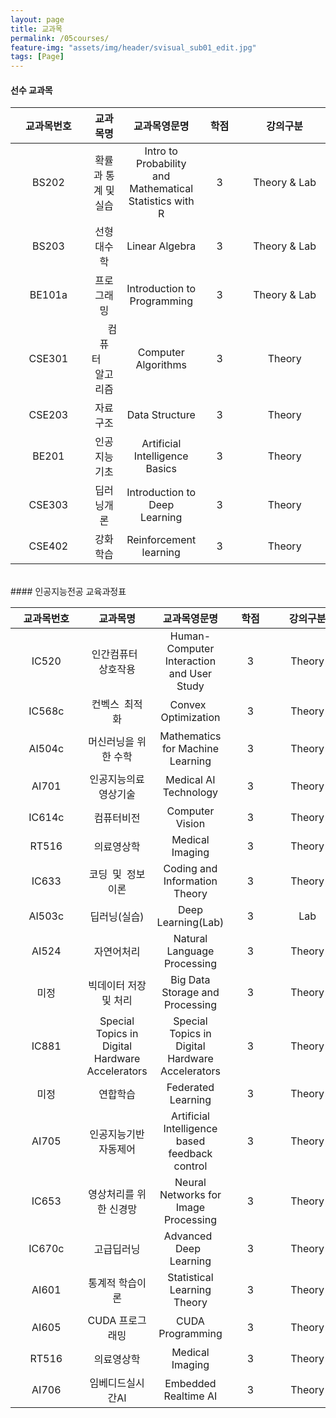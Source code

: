 ```yaml
---
layout: page
title: 교과목
permalink: /05courses/
feature-img: "assets/img/header/svisual_sub01_edit.jpg"
tags: [Page]
---
```


#### 선수 교과목

| 교과목번호 | 교과목명 | 교과목영문명 | 학점 | 강의구분 |
| :-----: | :-----: | :-----: | :-----: | :-----: |
| BS202 |	확률과 통계 및 실습 |	Intro to Probability and Mathematical Statistics with R | 3 | Theory & Lab |
| BS203 | 선형대수학 | Linear Algebra | 3 | Theory & Lab |
| BE101a| 프로그래밍 | Introduction to Programming | 3 | Theory & Lab |
| CSE301 | &nbsp;&nbsp;&nbsp;&nbsp;&nbsp;&nbsp;컴퓨터&nbsp;&nbsp;&nbsp;&nbsp;&nbsp;&nbsp; 알고리즘 | Computer Algorithms | 3 | &nbsp;&nbsp;&nbsp;&nbsp;&nbsp;&nbsp;&nbsp;&nbsp;&nbsp;Theory&nbsp;&nbsp;&nbsp;&nbsp;&nbsp;&nbsp;&nbsp;&nbsp;&nbsp; |
| CSE203 | 자료구조 | Data Structure | 3 | Theory |
| BE201 | 인공지능기초 | Artificial Intelligence Basics | 3 | Theory |
| CSE303 | 딥러닝개론 | Introduction to Deep Learning | 3 | Theory |
| &nbsp;&nbsp;&nbsp;&nbsp;&nbsp;CSE402&nbsp;&nbsp;&nbsp;&nbsp;&nbsp; | 강화학습 | Reinforcement learning | &nbsp;&nbsp;&nbsp;&nbsp;3&nbsp;&nbsp;&nbsp;&nbsp; | Theory |



<br/>
#### 인공지능전공 교육과정표

| 교과목번호 | 교과목명 | 교과목영문명 | 학점 | 강의구분 |
| :-----: | :-----: | :-----: | :-----: | :-----: |
| IC520 | 인간컴퓨터 상호작용 | Human-Computer Interaction and User Study | 3 | Theory |
| IC568c | 컨벡스 최적화 | Convex Optimization | 3 | Theory |
| &nbsp;&nbsp;&nbsp;&nbsp;&nbsp;AI504c&nbsp;&nbsp;&nbsp;&nbsp;&nbsp; | 머신러닝을 위한 수학 | Mathematics for Machine Learning | &nbsp;&nbsp;&nbsp;&nbsp;&nbsp;3&nbsp;&nbsp;&nbsp;&nbsp;&nbsp; | &nbsp;&nbsp;&nbsp;&nbsp;&nbsp;Theory&nbsp;&nbsp;&nbsp;&nbsp;&nbsp; |
| AI701 | 인공지능의료영상기술 | Medical AI Technology | 3 | Theory |
| IC614c | 컴퓨터비전 | Computer Vision | 3 | Theory |
| RT516 | 의료영상학 | Medical Imaging | 3 | Theory |
| IC633 | 코딩 및 정보이론 | Coding and Information Theory | 3 | Theory |
| AI503c | 딥러닝(실습) | Deep Learning(Lab) | 3 | Lab |
| AI524 | 자연어처리 | Natural Language Processing | 3 | Theory |
| 미정 | 빅데이터 저장 및 처리 | Big Data Storage and Processing | 3 | Theory |
| IC881 | Special Topics in Digital Hardware Accelerators  | Special Topics in Digital Hardware Accelerators  | 3 | Theory |
| 미정 | 연합학습 | Federated Learning | 3 | Theory |
| AI705 | 인공지능기반 자동제어 | Artificial Intelligence based feedback control | 3 | Theory |
| IC653 | 영상처리를 위한 신경망 | Neural Networks for Image Processing | 3 | Theory |
| IC670c | 고급딥러닝 | Advanced Deep Learning | 3 | Theory |
| AI601 | 통계적 학습이론 | Statistical Learning Theory | 3 | Theory |
| AI605 | CUDA 프로그래밍 | CUDA Programming | 3 | Theory |
| RT516 | 의료영상학 | Medical Imaging | 3 | Theory |
| AI706 | 임베디드실시간AI | Embedded Realtime AI | 3 | Theory |

<br/><br/><br/>
